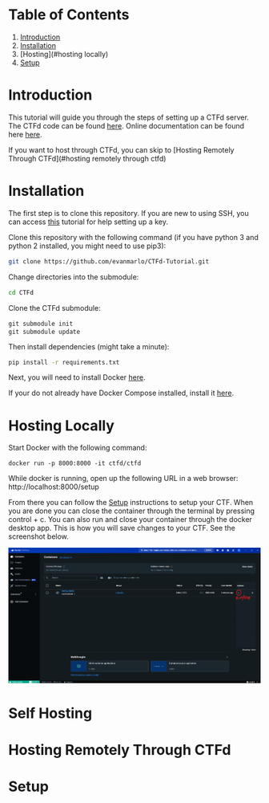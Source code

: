 # Table of Contents
1. [Introduction](#introduction)
2. [Installation](#installation)
3. [Hosting](#hosting locally)
4. [Setup](#setup)

# Introduction

This tutorial will guide you through the steps of setting up a CTFd server. The CTFd code can be found [here](https://github.com/CTFd/CTFd). Online documentation can be found here [here](https://docs.ctfd.io).

If you want to host through CTFd, you can skip to [Hosting Remotely Through CTFd](#hosting remotely through ctfd)

# Installation

The first step is to clone this repository. If you are new to using SSH, you can access [this](https://docs.github.com/en/authentication/connecting-to-github-with-ssh/managing-deploy-keys#set-up-deploy-keys) tutorial for help setting up a key.

Clone this repository with the following command (if you have python 3 and python 2 installed, you might need to use pip3):
```sh
git clone https://github.com/evanmarlo/CTFd-Tutorial.git
```
Change directories into the submodule:
```sh
cd CTFd
```
Clone the CTFd submodule:
```
git submodule init
git submodule update
```
Then install dependencies (might take a minute):
```sh
pip install -r requirements.txt
```

Next, you will need to install Docker [here](https://docs.docker.com/install/).

If your do not already have Docker Compose installed, install it [here](https://docs.docker.com/compose/install/).

# Hosting Locally
Start Docker with the following command:
```
docker run -p 8000:8000 -it ctfd/ctfd
```

While docker is running, open up the following URL in a web browser:
http://localhost:8000/setup

From there you can follow the [Setup](#setup) instructions to setup your CTF. When you are done you can close the container through the terminal by pressing control + c. You can also run and close your container through the docker desktop app. This is how you will save changes to your CTF. See the screenshot below.

![](screenshot1.png)

# Self Hosting

# Hosting Remotely Through CTFd



# Setup
